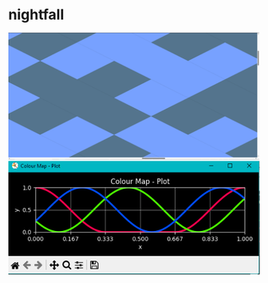 # nightfall

![floorplan](https://github.com/themindvirus/pypeline/blob/nightfall/floorplan.png)
![colourmap](https://github.com/themindvirus/pypeline/blob/nightfall/colourmap.png)